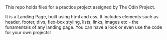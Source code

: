This repo holds files for a practice project assigned by The Odin Project.

It is a Landing Page, built using html and css. It includes elements such as header, footer, divs, flex-box styling, lists, links, images etc - the funamentals of any landing page. You can have a look or even use the code for your own projects!